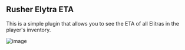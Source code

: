 ## Rusher Elytra ETA

This is a simple plugin that allows you to see the ETA of all Elitras in the player's inventory.

![image](https://github.com/user-attachments/assets/4eeab9d3-8625-4291-8c68-ca40b711b41e)
